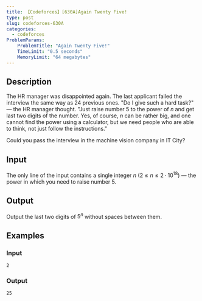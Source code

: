 ```yaml
---
title: 【Codeforces】[630A]Again Twenty Five!
type: post
slug: codeforces-630A
categories:
  - codeforces
ProblemParams:
    ProblemTitle: "Again Twenty Five!"
    TimeLimit: "0.5 seconds"
    MemoryLimit: "64 megabytes"
---
```


## Description

The HR manager was disappointed again. The last applicant failed the interview the same way as 24 previous ones. "Do I give such a hard task?" — the HR manager thought. "Just raise number $5$ to the power of $n$ and get last two digits of the number. Yes, of course, $n$ can be rather big, and one cannot find the power using a calculator, but we need people who are able to think, not just follow the instructions."

Could you pass the interview in the machine vision company in IT City?

## Input

The only line of the input contains a single integer $n$ ($2 ≤ n ≤ 2·10^{18}$) — the power in which you need to raise number $5$.

## Output

Output the last two digits of $5^{n}$ without spaces between them.

## Examples

### Input

```
2

```

### Output

```
25
```
